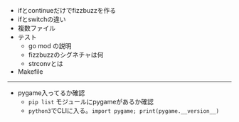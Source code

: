 - ifとcontinueだけでfizzbuzzを作る
- ifとswitchの違い
- 複数ファイル
- テスト
  - go mod の説明
  - fizzbuzzのシグネチャは何
  - strconvとは
- Makefile
***
- pygame入ってるか確認
  - `pip list` モジュールにpygameがあるか確認
  - `python3`でCLIに入る。`import pygame; print(pygame.__version__)` 
